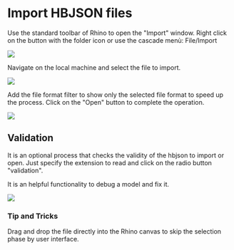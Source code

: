 # Import HBJSON files

Use the standard toolbar of Rhino to open the "Import" window. Right click on the button with the folder icon or use the cascade menù: File/Import

![](../../.gitbook/assets/Pollination_Rhino_Import_Toolbar.png)

Navigate on the local machine and select the file to import.

![](../../.gitbook/assets/Pollination_Rhino_Import_HBJSON.png)

Add the file format filter to show only the selected file format to speed up the process. Click on the "Open" button to complete the operation.

![](../../.gitbook/assets/Pollination_Rhino_Import_HBJSON_Sample.png)

## Validation

It is an optional process that checks the validity of the hbjson to import or open. Just specify the extension to read and click on the radio button "validation".

It is an helpful functionality to debug a model and fix it.

![](../../.gitbook/assets/Pollination_Rhino_Import_HBJSON_Validation.png)

### Tip and Tricks

Drag and drop the file directly into the Rhino canvas to skip the selection phase by user interface.

